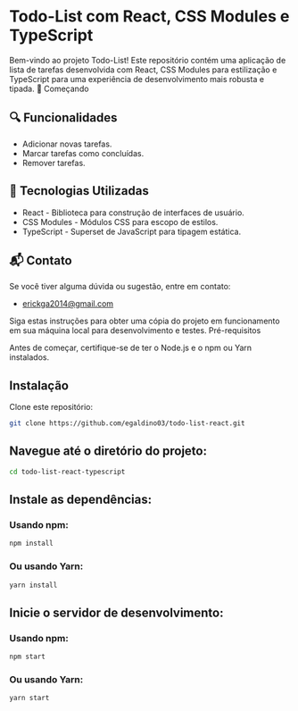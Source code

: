 # Todo-List com React, CSS Modules e TypeScript

Bem-vindo ao projeto Todo-List! Este repositório contém uma aplicação de lista de tarefas desenvolvida com React, CSS Modules para estilização e TypeScript para uma experiência de desenvolvimento mais robusta e tipada.
🚀 Começando

## 🔍 Funcionalidades

- Adicionar novas tarefas.
- Marcar tarefas como concluídas.
- Remover tarefas.

## 🚀 Tecnologias Utilizadas

- React - Biblioteca para construção de interfaces de usuário.
- CSS Modules - Módulos CSS para escopo de estilos.
- TypeScript - Superset de JavaScript para tipagem estática.

## 📬 Contato

Se você tiver alguma dúvida ou sugestão, entre em contato:

- erickga2014@gmail.com


Siga estas instruções para obter uma cópia do projeto em funcionamento em sua máquina local para desenvolvimento e testes.
Pré-requisitos

Antes de começar, certifique-se de ter o Node.js e o npm ou Yarn instalados.

## Instalação

Clone este repositório:

```bash
git clone https://github.com/egaldino03/todo-list-react.git
```

## Navegue até o diretório do projeto:

```bash
cd todo-list-react-typescript
```

## Instale as dependências:

### Usando npm:

```bash
npm install
```

### Ou usando Yarn:

```bash
yarn install
```

## Inicie o servidor de desenvolvimento:

### Usando npm:

```bash
npm start
```

### Ou usando Yarn:

```bash
yarn start
```
